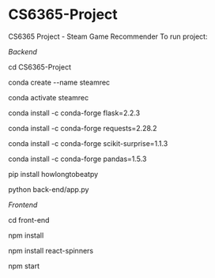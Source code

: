 # CS6365-Project
CS6365 Project - Steam Game Recommender
To run project:

*Backend*

cd CS6365-Project

conda create --name steamrec

conda activate steamrec

conda install -c conda-forge flask=2.2.3

conda install -c conda-forge requests=2.28.2

conda install -c conda-forge scikit-surprise=1.1.3

conda install -c conda-forge pandas=1.5.3

pip install howlongtobeatpy

python back-end/app.py

*Frontend*

cd front-end

npm install

npm install react-spinners

npm start
